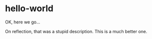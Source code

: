 # hello-world
OK, here we go...

On reflection, that was a stupid description. This is a much better one.
